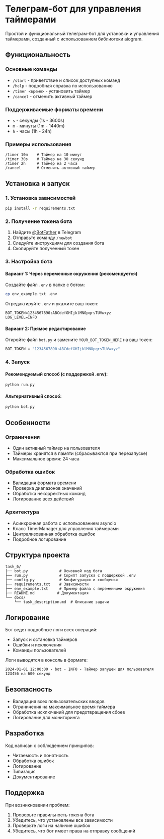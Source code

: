 # Телеграм-бот для управления таймерами

Простой и функциональный телеграм-бот для установки и управления таймерами, созданный с использованием библиотеки aiogram.

## Функциональность

### Основные команды

- `/start` - приветствие и список доступных команд
- `/help` - подробная справка по использованию
- `/timer <время>` - установить таймер
- `/cancel` - отменить активный таймер

### Поддерживаемые форматы времени

- `s` - секунды (1s - 3600s)
- `m` - минуты (1m - 1440m) 
- `h` - часы (1h - 24h)

### Примеры использования

```
/timer 10m    # Таймер на 10 минут
/timer 30s    # Таймер на 30 секунд
/timer 2h     # Таймер на 2 часа
/cancel       # Отменить активный таймер
```

## Установка и запуск

### 1. Установка зависимостей

```bash
pip install -r requirements.txt
```

### 2. Получение токена бота

1. Найдите [@BotFather](https://t.me/BotFather) в Telegram
2. Отправьте команду `/newbot`
3. Следуйте инструкциям для создания бота
4. Скопируйте полученный токен

### 3. Настройка бота

#### Вариант 1: Через переменные окружения (рекомендуется)

Создайте файл `.env` в папке с ботом:

```bash
cp env_example.txt .env
```

Отредактируйте `.env` и укажите ваш токен:

```env
BOT_TOKEN=1234567890:ABCdefGHIjklMNOpqrsTUVwxyz
LOG_LEVEL=INFO
```

#### Вариант 2: Прямое редактирование

Откройте файл `bot.py` и замените `YOUR_BOT_TOKEN_HERE` на ваш токен:

```python
BOT_TOKEN = "1234567890:ABCdefGHIjklMNOpqrsTUVwxyz"
```

### 4. Запуск

#### Рекомендуемый способ (с поддержкой .env):

```bash
python run.py
```

#### Альтернативный способ:

```bash
python bot.py
```

## Особенности

### Ограничения
- Один активный таймер на пользователя
- Таймеры хранятся в памяти (сбрасываются при перезапуске)
- Максимальное время: 24 часа

### Обработка ошибок
- Валидация формата времени
- Проверка диапазонов значений
- Обработка некорректных команд
- Логирование всех действий

### Архитектура
- Асинхронная работа с использованием asyncio
- Класс TimerManager для управления таймерами
- Централизованная обработка ошибок
- Подробное логирование

## Структура проекта

```
task_6/
├── bot.py              # Основной код бота
├── run.py              # Скрипт запуска с поддержкой .env
├── config.py           # Конфигурация и сообщения
├── requirements.txt    # Зависимости
├── env_example.txt     # Пример файла с переменными окружения
├── README.md          # Документация
└── docs/
    └── task_description.md  # Описание задачи
```

## Логирование

Бот ведет подробные логи всех операций:
- Запуск и остановка таймеров
- Ошибки и исключения
- Команды пользователей

Логи выводятся в консоль в формате:
```
2024-01-01 12:00:00 - bot - INFO - Таймер запущен для пользователя 123456 на 600 секунд
```

## Безопасность

- Валидация всех пользовательских вводов
- Ограничения на максимальное время таймера
- Обработка исключений для предотвращения сбоев
- Логирование для мониторинга

## Разработка

Код написан с соблюдением принципов:
- Читаемость и понятность
- Обработка ошибок
- Логирование
- Типизация
- Документирование

## Поддержка

При возникновении проблем:
1. Проверьте правильность токена бота
2. Убедитесь, что установлены все зависимости
3. Проверьте логи на наличие ошибок
4. Убедитесь, что бот имеет права на отправку сообщений
